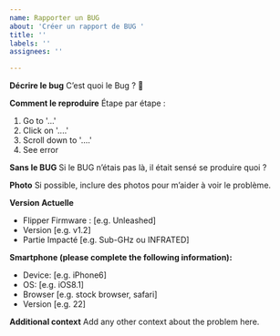 ```yaml
---
name: Rapporter un BUG
about: 'Créer un rapport de BUG '
title: ''
labels: ''
assignees: ''

---
```


**Décrire le bug**
C’est quoi le Bug ? 👀

**Comment le reproduire**
Étape par étape :
1. Go to '...'
2. Click on '....'
3. Scroll down to '....'
4. See error

**Sans le BUG**
Si le BUG n’étais pas là, il était sensé se produire quoi ?

**Photo**
Si possible, inclure des photos pour m’aider à voir le problème.

**Version Actuelle**
 - Flipper Firmware : [e.g. Unleashed]
 - Version [e.g. v1.2]
 - Partie Impacté [e.g. Sub-GHz ou INFRATED]

**Smartphone (please complete the following information):**
 - Device: [e.g. iPhone6]
 - OS: [e.g. iOS8.1]
 - Browser [e.g. stock browser, safari]
 - Version [e.g. 22]

**Additional context**
Add any other context about the problem here.
